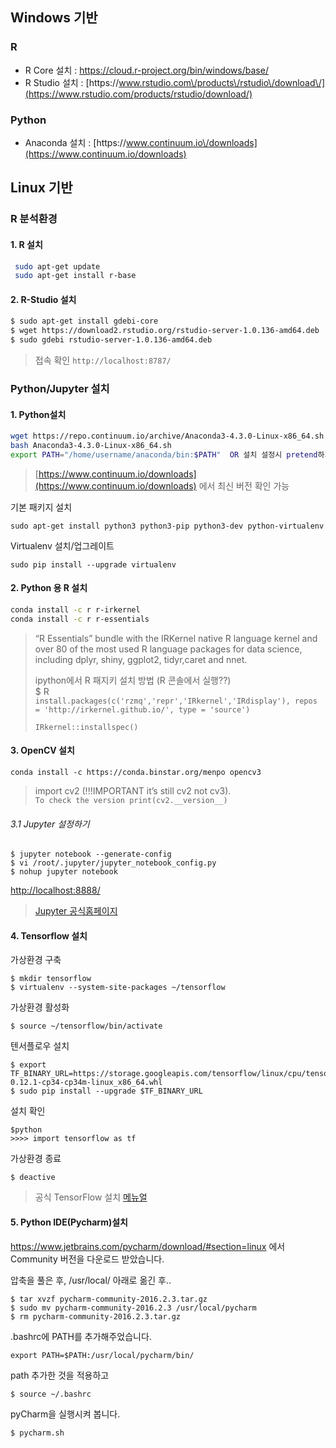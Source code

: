 ## Windows 기반

### R

* R Core 설치 : [https:\/\/cloud.r-project.org\/bin\/windows\/base\/](https://cloud.r-project.org/bin/windows/base/)
* R Studio 설치 : [https:\/\/www.rstudio.com\/products\/rstudio\/download\/](https://www.rstudio.com/products/rstudio/download/)

### Python

* Anaconda 설치 : [https:\/\/www.continuum.io\/downloads](https://www.continuum.io/downloads)

## Linux 기반

### R 분석환경

#### 1. R 설치

```bash
 sudo apt-get update
 sudo apt-get install r-base
```

#### 2. R-Studio 설치

```bash
$ sudo apt-get install gdebi-core
$ wget https://download2.rstudio.org/rstudio-server-1.0.136-amd64.deb
$ sudo gdebi rstudio-server-1.0.136-amd64.deb
```

> 접속 확인 `http://localhost:8787/`

### Python\/Jupyter 설치

#### 1. Python설치

```bash
wget https://repo.continuum.io/archive/Anaconda3-4.3.0-Linux-x86_64.sh
bash Anaconda3-4.3.0-Linux-x86_64.sh
export PATH="/home/username/anaconda/bin:$PATH"  OR 설치 설정시 pretend하기
```

> [https://www.continuum.io/downloads](https://www.continuum.io/downloads) 에서 최신 버전 확인 가능


기본 패키지 설치 
```
sudo apt-get install python3 python3-pip python3-dev python-virtualenv
```

Virtualenv 설치/업그레이트 
```
sudo pip install --upgrade virtualenv
```





#### 2. Python 용 R 설치

```bash
conda install -c r r-irkernel
conda install -c r r-essentials
```

> “R Essentials” bundle with the IRKernel native R language kernel and over 80 of the most used R language packages for data science, including dplyr, shiny, ggplot2, tidyr,caret and nnet.
>
> ipython에서 R 패지키 설치 방법 \(R 콘솔에서 실행??\)  
> $ R   
> `install.packages(c('rzmq','repr','IRkernel','IRdisplay'), repos = 'http://irkernel.github.io/', type = 'source')`
>
> `IRkernel::installspec()`

#### 3. OpenCV 설치

`conda install -c https://conda.binstar.org/menpo opencv3`

> import cv2 \(!!!IMPORTANT it’s still cv2 not cv3\).   
> `To check the version print(cv2.__version__)`

###### 3.1 Jupyter 설정하기

```
$ jupyter notebook --generate-config
$ vi /root/.jupyter/jupyter_notebook_config.py
$ nohup jupyter notebook
```

[http:\/\/localhost:8888\/](http://localhost:8888/)

> [Jupyter 공식홈페이지](http://jupyter-notebook.readthedocs.io/en/latest/public_server.html)

#### 4. Tensorflow 설치

가상환경 구축 
```
$ mkdir tensorflow
$ virtualenv --system-site-packages ~/tensorflow 
```

가상환경 활성화
```
$ source ~/tensorflow/bin/activate
```

텐서플로우 설치
```
$ export TF_BINARY_URL=https://storage.googleapis.com/tensorflow/linux/cpu/tensorflow-0.12.1-cp34-cp34m-linux_x86_64.whl
$ sudo pip install --upgrade $TF_BINARY_URL
```

설치 확인
```
$python 
>>>> import tensorflow as tf
```

가상환경 종료 
```
$ deactive
```


> 공식 TensorFlow 설치 [메뉴얼](https://www.tensorflow.org/versions/master/get_started/os_setup)

#### 5. Python IDE(Pycharm)설치 

https://www.jetbrains.com/pycharm/download/#section=linux 에서 Community 버전을 다운로드 받았습니다.

압축을 풀은 후, /usr/local/ 아래로 옮긴 후..
```
$ tar xvzf pycharm-community-2016.2.3.tar.gz 
$ sudo mv pycharm-community-2016.2.3 /usr/local/pycharm
$ rm pycharm-community-2016.2.3.tar.gz
```

.bashrc에 PATH를 추가해주었습니다.
```
export PATH=$PATH:/usr/local/pycharm/bin/
```

path 추가한 것을 적용하고 
```
$ source ~/.bashrc
```


pyCharm을 실행시켜 봅니다.
```
$ pycharm.sh 
```


